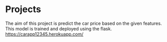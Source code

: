 # Projects

The aim of this project is predict the car price based on the given features. This model is trained and deployed using the flask. https://carapp12345.herokuapp.com/
